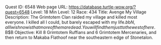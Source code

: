Quest ID: 6548
Web page URL: https://database.turtle-wow.org/?quest=6548
Level: 18
Min Level: 12
Race: 434
Title: Avenge My Village
Description: The Grimtotem Clan raided my village and killed most everyone. I killed all I could, but barely escaped with my life.$b$b$N, all I wish now is that more of them are dead. You will find them just to the west of here.$B$B
Objective: Kill 8 Grimtotem Ruffians and 6 Grimtotem Mercenaries, and then return to Makaba Flathoof near the southeastern edge of Stonetalon.
